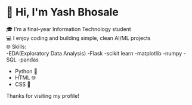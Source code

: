 # 👋 Hi, I'm Yash Bhosale

🎓 I'm a final-year Information Technology student  
💻 I enjoy coding and building simple, clean AI/ML projects  
🌐 Skills:  
-EDA(Exploratory Data Analysis)
-Flask
-scikit learn
-matplotlib
-numpy
-SQL
-pandas
- Python 🐍  
- HTML 🌐  
- CSS 🎨  


Thanks for visiting my profile!
